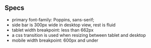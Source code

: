 ## Specs

- primary font-family: Poppins, sans-serif;
- side bar is 300px wide in desktop view, rest is fluid
- tablet width breakpoint: less than 662px
- a css transition is used when resizing between tablet and desktop
- mobile width breakpoint: 600px and under
